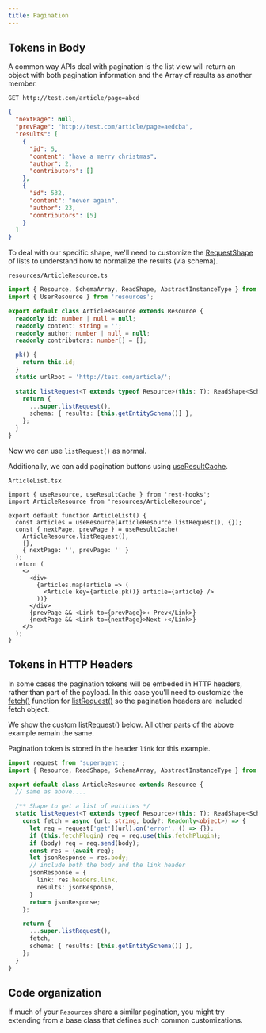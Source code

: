 ```yaml
---
title: Pagination
---
```


## Tokens in Body

A common way APIs deal with pagination is the list view will return an object with both pagination information
and the Array of results as another member.

`GET http://test.com/article/page=abcd`

```json
{
  "nextPage": null,
  "prevPage": "http://test.com/article/page=aedcba",
  "results": [
    {
      "id": 5,
      "content": "have a merry christmas",
      "author": 2,
      "contributors": []
    },
    {
      "id": 532,
      "content": "never again",
      "author": 23,
      "contributors": [5]
    }
  ]
}
```

To deal with our specific shape, we'll need to customize the [RequestShape](../api/RequestShape.md) of lists to
understand how to normalize the results (via schema).

`resources/ArticleResource.ts`

```typescript
import { Resource, SchemaArray, ReadShape, AbstractInstanceType } from 'rest-hooks';
import { UserResource } from 'resources';

export default class ArticleResource extends Resource {
  readonly id: number | null = null;
  readonly content: string = '';
  readonly author: number | null = null;
  readonly contributors: number[] = [];

  pk() {
    return this.id;
  }
  static urlRoot = 'http://test.com/article/';

  static listRequest<T extends typeof Resource>(this: T): ReadShape<SchemaArray<AbstractInstanceType<T>>> {
    return {
      ...super.listRequest(),
      schema: { results: [this.getEntitySchema()] },
    };
  }
}
```

Now we can use `listRequest()` as normal.

Additionally, we can add pagination buttons using [useResultCache](../api/useResultCache).

`ArticleList.tsx`

```tsx
import { useResource, useResultCache } from 'rest-hooks';
import ArticleResource from 'resources/ArticleResource';

export default function ArticleList() {
  const articles = useResource(ArticleResource.listRequest(), {});
  const { nextPage, prevPage } = useResultCache(
    ArticleResource.listRequest(),
    {},
    { nextPage: '', prevPage: '' }
  );
  return (
    <>
      <div>
        {articles.map(article => (
          <Article key={article.pk()} article={article} />
        ))}
      </div>
      {prevPage && <Link to={prevPage}>‹ Prev</Link>}
      {nextPage && <Link to={nextPage}>Next ›</Link>}
    </>
  );
}
```


## Tokens in HTTP Headers

In some cases the pagination tokens will be embeded in HTTP headers, rather than part of the payload. In this
case you'll need to customize the [fetch()](../api/requestshape#fetchurl-string-body-payload-promise-any) function
for [listRequest()](../api/resource#listrequest-readshape) so the pagination headers are included fetch object.

We show the custom listRequest() below. All other parts of the above example remain the same.

Pagination token is stored in the header `link` for this example.

```typescript
import request from 'superagent';
import { Resource, ReadShape, SchemaArray, AbstractInstanceType } from 'rest-hooks';

export default class ArticleResource extends Resource {
  // same as above....

  /** Shape to get a list of entities */
  static listRequest<T extends typeof Resource>(this: T): ReadShape<SchemaArray<AbstractInstanceType<T>>> {
    const fetch = async (url: string, body?: Readonly<object>) => {
      let req = request['get'](url).on('error', () => {});
      if (this.fetchPlugin) req = req.use(this.fetchPlugin);
      if (body) req = req.send(body);
      const res = (await req);
      let jsonResponse = res.body;
      // include both the body and the link header
      jsonResponse = {
        link: res.headers.link,
        results: jsonResponse,
      }
      return jsonResponse;
    };

    return {
      ...super.listRequest(),
      fetch,
      schema: { results: [this.getEntitySchema()] },
    };
  }
}
```

## Code organization

If much of your `Resources` share a similar pagination, you might
try extending from a base class that defines such common customizations.
